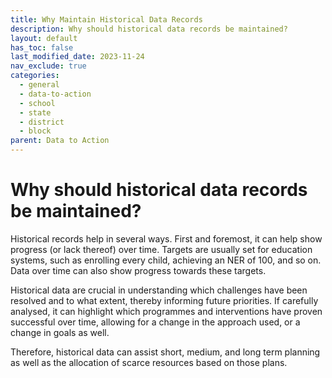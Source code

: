 ```yaml
---
title: Why Maintain Historical Data Records
description: Why should historical data records be maintained?
layout: default
has_toc: false
last_modified_date: 2023-11-24
nav_exclude: true
categories:
  - general
  - data-to-action
  - school
  - state
  - district
  - block
parent: Data to Action
---
```

# Why should historical data records be maintained?

Historical records help in several ways. First and foremost, it can help show progress (or lack thereof) over time. Targets are usually set for education systems, such as enrolling every child, achieving an NER of 100, and so on. Data over time can also show progress towards these targets.

Historical data are crucial in understanding which challenges have been resolved and to what extent, thereby informing future priorities. If carefully analysed, it can highlight which programmes and interventions have proven successful over time, allowing for a change in the approach used, or a change in goals as well.

Therefore, historical data can assist short, medium, and long term planning as well as the allocation of scarce resources based on those plans.